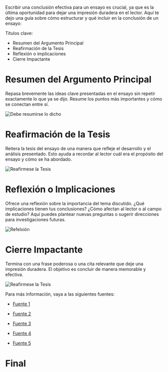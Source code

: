 Escribir una conclusión efectiva para un ensayo es crucial, ya que es la última oportunidad para dejar una impresión duradera en el lector. Aquí te dejo una guía sobre cómo estructurar y qué incluir en la conclusión de un ensayo:

Títulos clave:

- Resumen del Argumento Principal
- Reafirmación de la Tesis
- Reflexión o implicaciones
- Cierre Impactante

# Resumen del Argumento Principal

Repasa brevemente las ideas clave presentadas en el ensayo sin repetir exactamente lo que ya se dijo. Resume los puntos más importantes y cómo se conectan entre sí.

![Debe resumirse lo dicho](https://expertouniversitario.es/wp-content/uploads/2024/03/Que-es-un-Resumen-800x450.jpg
)

# Reafirmación de la Tesis

Reitera la tesis del ensayo de una manera que refleje el desarrollo y el análisis presentado. Esto ayuda a recordar al lector cuál era el propósito del ensayo y cómo se ha abordado.

![Reafirmese la Tesis](https://image.slidesharecdn.com/laargumentacionpower2-120425090838-phpapp02/85/La-argumentacion-12-638.jpg)

# Reflexión o Implicaciones

Ofrece una reflexión sobre la importancia del tema discutido. ¿Qué implicaciones tienen tus conclusiones? ¿Cómo afectan al lector o al campo de estudio? Aquí puedes plantear nuevas preguntas o sugerir direcciones para investigaciones futuras.

![Refelxión](https://pymstatic.com/10697/conversions/frases-de-reflexion-wide_webp.webp )

# Cierre Impactante

Termina con una frase poderosa o una cita relevante que deje una impresión duradera. El objetivo es concluir de manera memorable y efectiva.

![Reafirmese la Tesis](https://upload.wikimedia.org/wikipedia/commons/e/eb/Impact_font.svg)

Para más información, vaya a las siguientes fuentes:

- [Fuente 1](https://rockcontent.com/es/blog/como-escribir-una-conclusion/)

- [Fuente 2](https://www.mundodeportivo.com/uncomo/educacion/articulo/como-hacer-una-conclusion-de-un-ensayo-48863.html)

- [Fuente 3](https://expertouniversitario.es/blog/conclusion-de-un-ensayo/)

- [Fuente 4](http://comunicacionacademica.uc.cl/images/recursos/espanol/escritura/recurso_en_pdf_extenso/17_Como_elaborar_una_conclusion.pdf)

- [Fuente 5](https://aprobare.es/como-se-escribe/conclusion-de-un-ensayo/)

# Final